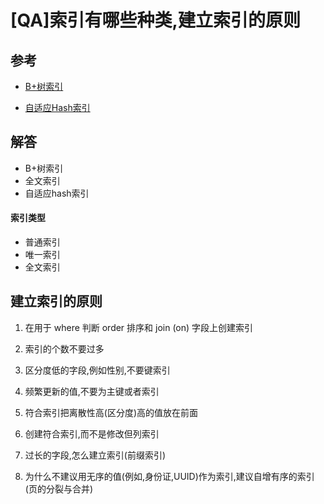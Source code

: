 # [QA]索引有哪些种类,建立索引的原则

## 参考 

- [B+树索引](../../13-persistence/01-MySQL/02-索引/02-索引.md)  

- [自适应Hash索引](../../13-persistence/01-MySQL/02-索引/05-Hash索引.md) 

## 解答

- B+树索引
- 全文索引
- 自适应hash索引

#### 索引类型

- 普通索引
- 唯一索引
- 全文索引

## 建立索引的原则

1. 在用于 where 判断 order 排序和 join (on) 字段上创建索引
2. 索引的个数不要过多
3. 区分度低的字段,例如性别,不要键索引
4. 频繁更新的值,不要为主键或者索引
5. 符合索引把离散性高(区分度)高的值放在前面
6. 创建符合索引,而不是修改但列索引
7. 过长的字段,怎么建立索引(前缀索引)

8. 为什么不建议用无序的值(例如,身份证,UUID)作为索引,建议自增有序的索引(页的分裂与合并)


